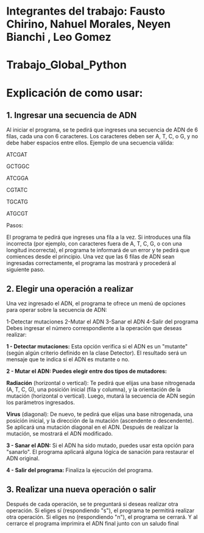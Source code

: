 # Integrantes del trabajo: Fausto Chirino, Nahuel Morales, Neyen Bianchi , Leo Gomez
# Trabajo_Global_Python

# Explicación de como usar:

## 1. Ingresar una secuencia de ADN
Al iniciar el programa, se te pedirá que ingreses una secuencia de ADN de 6 filas, cada una con 6 caracteres. Los caracteres deben ser A, T, C, o G, y no debe haber espacios entre ellos. Ejemplo de una secuencia válida:

ATCGAT

GCTGGC

ATCGGA

CGTATC

TGCATG

ATGCGT

Pasos:

El programa te pedirá que ingreses una fila a la vez.
Si introduces una fila incorrecta (por ejemplo, con caracteres fuera de A, T, C, G, o con una longitud incorrecta), el programa te informará de un error y te pedirá que comiences desde el principio.
Una vez que las 6 filas de ADN sean ingresadas correctamente, el programa las mostrará y procederá al siguiente paso.

## 2. Elegir una operación a realizar
Una vez ingresado el ADN, el programa te ofrece un menú de opciones para operar sobre la secuencia de ADN:

1-Detectar mutaciones
2-Mutar el ADN
3-Sanar el ADN
4-Salir del programa
Debes ingresar el número correspondiente a la operación que deseas realizar:

**1 - Detectar mutaciones:** Esta opción verifica si el ADN es un "mutante" (según algún criterio definido en la clase Detector). El resultado será un mensaje que te indica si el ADN es mutante o no.

**2 - Mutar el ADN: Puedes elegir entre dos tipos de mutadores:**

**Radiación** (horizontal o vertical): Te pedirá que elijas una base nitrogenada (A, T, C, G), una posición inicial (fila y columna), y la orientación de la mutación (horizontal o vertical). Luego, mutará la secuencia de ADN según los parámetros ingresados.

**Virus** (diagonal): De nuevo, te pedirá que elijas una base nitrogenada, una posición inicial, y la dirección de la mutación (ascendente o descendente). Se aplicará una mutación diagonal en el ADN.
Después de realizar la mutación, se mostrará el ADN modificado.

**3 - Sanar el ADN:** Si el ADN ha sido mutado, puedes usar esta opción para "sanarlo". El programa aplicará alguna lógica de sanación para restaurar el ADN original.

**4 - Salir del programa:** Finaliza la ejecución del programa.

## 3. Realizar una nueva operación o salir
Después de cada operación, se te preguntará si deseas realizar otra operación. Si eliges sí (respondiendo "s"), el programa te permitirá realizar otra operación. Si eliges no (respondiendo "n"), el programa se cerrará.
Y al cerrarce el programa imprimira el ADN final junto con un saludo final
